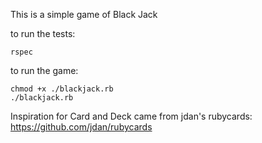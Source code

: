 This is a simple game of Black Jack

to run the tests:
```
rspec
```

to run the game:
```
chmod +x ./blackjack.rb
./blackjack.rb
```

Inspiration for Card and Deck came from jdan's rubycards: https://github.com/jdan/rubycards